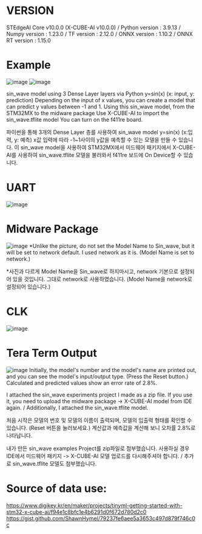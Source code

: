 # VERSION
STEdgeAI Core v10.0.0 (X-CUBE-AI v10.0.0) / Python version : 3.9.13 / Numpy version : 1.23.0 / TF version : 2.12.0 / ONNX version : 1.10.2 / ONNX RT version : 1.15.0

# Example

![image](https://github.com/user-attachments/assets/fbb78414-2fef-4118-ba61-dfec28a1d03c)
![image](https://github.com/user-attachments/assets/146f80df-4a3b-4a93-9427-03e20b37c1a0)

sin_wave model using 3 Dense Layer layers via Python
y=sin(x) (x: input, y: prediction)
Depending on the input of x values, you can create a model that can predict y values between -1 and 1.
Using this sin_wave model, from the STM32MX to the midware package
Use X-CUBE-AI to import the sin_wave.tflite model
You can turn on the f411re board.

파이썬을 통해 3개의 Dense Layer 층를 사용하여 sin_wave model
y=sin(x) (x:입력, y: 예측)
x값 입력에 따라 -1~1사이의 y값을 예측할 수 있는 모델을 만들 수 있습니다.
이 sin_wave model을 사용하여 STM32MX에서 미드웨어 패키지에서 
X-CUBE-AI를 사용하여 sin_wave.tflite 모델을 불러와서
f411re 보드에 On Device할 수 있습니다.

# UART
![image](https://github.com/user-attachments/assets/acdfe4ae-4665-4f1a-a2bc-a7bf6a74e554)

# Midware Package
![image](https://github.com/user-attachments/assets/16bbdcf0-3b95-46ab-8201-f115b48989ad)
*Unlike the picture, do not set the Model Name to Sin_wave, but it will be set to network default.
I used network as it is. (Model Name is set to network.)

*사진과 다르게 Model Name을 Sin_wave로 하지마시고, network 기본으로 설정되어 있을 것입니다.
그대로 network로 사용하였습니다. (Model Name을 network로 설정되어 있습니다.)

# CLK
![image](https://github.com/user-attachments/assets/de90ef0f-2e48-4dd7-99e1-dd4cc93d5606)

# Tera Term Output

![image](https://github.com/user-attachments/assets/54b6ef14-4aa1-459e-9045-23626f9ab24b)
Initially, the model's number and the model's name are printed out, and you can see the model's input/output type. (Press the Reset button.)
Calculated and predicted values show an error rate of 2.8%.

I attached the sin_wave experiments project I made as a zip file.
If you use it, you need to upload the midware package -> X-CUBE-AI model from IDE again. / Additionally, I attached the sin_wave.tflite model.

처음 시작은 모델의 번호 및 모델의 이름이 출력되며, 모델의 입출력 형태를 확인할 수 있습니다. (Reset 버튼을 눌러보세요.)
계산값과 예측값을 계산해 보니 오차률 2.8%로 나타납니다.

내가 만든 sin_wave examples Project를 zip파일로 첨부했습니다.
사용하실 경우 IDE에서 미드웨어 패키지 -> X-CUBE-AI 모델 업로드를 다시해주셔야 합니다. / 추가로 sin_wave.tflite 모델도 첨부했습니다.

# Source of data use:
https://www.digikey.kr/en/maker/projects/tinyml-getting-started-with-stm32-x-cube-ai/f94e1c8bfc1e4b6291d0f672d780d2c0
https://gist.github.com/ShawnHymel/79237fe6aee5a3653c497d879f746c0c
